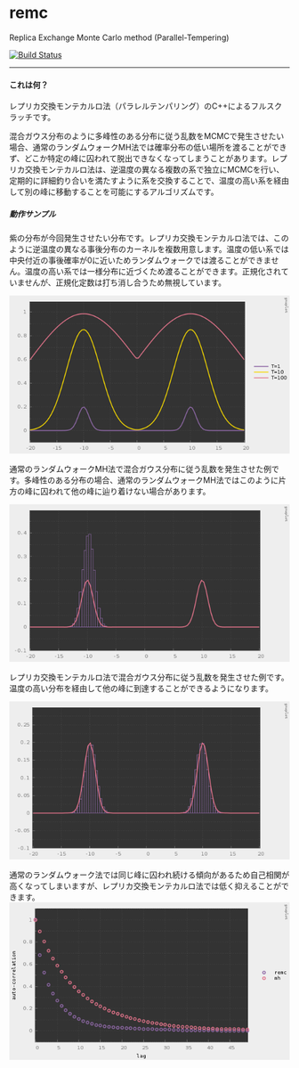 # remc

Replica Exchange Monte Carlo method (Parallel-Tempering)

[![Build Status](https://travis-ci.org/hiroyam/remc.svg?branch=master)](https://travis-ci.org/hiroyam/remc)

---

#### これは何？

レプリカ交換モンテカルロ法（パラレルテンパリング）のC++によるフルスクラッチです。

混合ガウス分布のように多峰性のある分布に従う乱数をMCMCで発生させたい場合、通常のランダムウォークMH法では確率分布の低い場所を渡ることができず、どこか特定の峰に囚われて脱出できなくなってしまうことがあります。レプリカ交換モンテカルロ法は、逆温度の異なる複数の系で独立にMCMCを行い、定期的に詳細釣り合いを満たすように系を交換することで、温度の高い系を経由して別の峰に移動することを可能にするアルゴリズムです。

##### 動作サンプル

紫の分布が今回発生させたい分布です。レプリカ交換モンテカルロ法では、このように逆温度の異なる事後分布のカーネルを複数用意します。温度の低い系では中央付近の事後確率が0に近いためランダムウォークでは渡ることができません。温度の高い系では一様分布に近づくため渡ることができます。正規化されていませんが、正規化定数は打ち消し合うため無視しています。

![](images/plot1.png)

通常のランダムウォークMH法で混合ガウス分布に従う乱数を発生させた例です。多峰性のある分布の場合、通常のランダムウォークMH法ではこのように片方の峰に囚われて他の峰に辿り着けない場合があります。

![](images/plot2.png)

レプリカ交換モンテカルロ法で混合ガウス分布に従う乱数を発生させた例です。温度の高い分布を経由して他の峰に到達することができるようになります。

![](images/plot3.png)

通常のランダムウォーク法では同じ峰に囚われ続ける傾向があるため自己相関が高くなってしまいますが、レプリカ交換モンテカルロ法では低く抑えることができます。
![](images/plot4.png)
